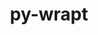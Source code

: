 ---
title: "py-wrapt"
layout: cache
categories: [package, develop-2024-05-19]
meta: {"versions": ["1.14.1", "1.15.0"], "compilers": ["gcc@=11.4.0", "gcc@=7.3.1"], "oss": ["amzn2", "ubuntu22.04"], "platforms": ["linux"], "targets": ["aarch64", "neoverse_n1", "neoverse_v1", "neoverse_v2", "x86_64_v3"], "stacks": ["aws-isc", "aws-isc-aarch64", "e4s", "e4s-neoverse-v2", "e4s-neoverse_v1", "ml-linux-x86_64-cpu", "ml-linux-x86_64-cuda", "root"], "num_specs": 8, "num_specs_by_stack": {"aws-isc-aarch64": 2, "root": 8, "aws-isc": 1, "e4s-neoverse_v1": 1, "e4s-neoverse-v2": 1, "ml-linux-x86_64-cuda": 2, "ml-linux-x86_64-cpu": 2, "e4s": 1}}
spec_details: [{"hash": "smxqmtetez5qxvbqtk4tolqylc3auy2g", "compiler": "gcc@=7.3.1", "versions": ["1.15.0"], "os": "amzn2", "platform": "linux", "target": "aarch64", "variants": ["build_system=python_pip"], "stacks": ["aws-isc-aarch64", "root"], "size": "-", "tarball": "https://binaries.spack.io/develop-2024-05-19/build_cache/linux-amzn2-aarch64/gcc-7.3.1/py-wrapt-1.15.0/linux-amzn2-aarch64-gcc-7.3.1-py-wrapt-1.15.0-smxqmtetez5qxvbqtk4tolqylc3auy2g.spack"}, {"hash": "nu3mrqtxjfkuj3n75gllwisjipo3ggeg", "compiler": "gcc@=7.3.1", "versions": ["1.15.0"], "os": "amzn2", "platform": "linux", "target": "neoverse_n1", "variants": ["build_system=python_pip"], "stacks": ["aws-isc-aarch64", "root"], "size": "-", "tarball": "https://binaries.spack.io/develop-2024-05-19/build_cache/linux-amzn2-neoverse_n1/gcc-7.3.1/py-wrapt-1.15.0/linux-amzn2-neoverse_n1-gcc-7.3.1-py-wrapt-1.15.0-nu3mrqtxjfkuj3n75gllwisjipo3ggeg.spack"}, {"hash": "6wyeirvky7j3kaentkq7vrbtjmm3jf6k", "compiler": "gcc@=7.3.1", "versions": ["1.15.0"], "os": "amzn2", "platform": "linux", "target": "x86_64_v3", "variants": ["build_system=python_pip"], "stacks": ["aws-isc", "root"], "size": "-", "tarball": "https://binaries.spack.io/develop-2024-05-19/build_cache/linux-amzn2-x86_64_v3/gcc-7.3.1/py-wrapt-1.15.0/linux-amzn2-x86_64_v3-gcc-7.3.1-py-wrapt-1.15.0-6wyeirvky7j3kaentkq7vrbtjmm3jf6k.spack"}, {"hash": "fv3xtntmqirexbib2zoodbqgywcqxd5p", "compiler": "gcc@=11.4.0", "versions": ["1.15.0"], "os": "ubuntu22.04", "platform": "linux", "target": "neoverse_v1", "variants": ["build_system=python_pip"], "stacks": ["e4s-neoverse_v1", "root"], "size": "-", "tarball": "https://binaries.spack.io/develop-2024-05-19/build_cache/linux-ubuntu22.04-neoverse_v1/gcc-11.4.0/py-wrapt-1.15.0/linux-ubuntu22.04-neoverse_v1-gcc-11.4.0-py-wrapt-1.15.0-fv3xtntmqirexbib2zoodbqgywcqxd5p.spack"}, {"hash": "2vxtcbemo2tfok3dy6lnwksshl7ts7sb", "compiler": "gcc@=11.4.0", "versions": ["1.15.0"], "os": "ubuntu22.04", "platform": "linux", "target": "neoverse_v2", "variants": ["build_system=python_pip"], "stacks": ["root", "e4s-neoverse-v2"], "size": "-", "tarball": "https://binaries.spack.io/develop-2024-05-19/build_cache/linux-ubuntu22.04-neoverse_v2/gcc-11.4.0/py-wrapt-1.15.0/linux-ubuntu22.04-neoverse_v2-gcc-11.4.0-py-wrapt-1.15.0-2vxtcbemo2tfok3dy6lnwksshl7ts7sb.spack"}, {"hash": "pper4m7mpueuouj3cvfmdtrk6iksxh47", "compiler": "gcc@=11.4.0", "versions": ["1.15.0"], "os": "ubuntu22.04", "platform": "linux", "target": "x86_64_v3", "variants": ["build_system=python_pip"], "stacks": ["ml-linux-x86_64-cuda", "ml-linux-x86_64-cpu", "root"], "size": "-", "tarball": "https://binaries.spack.io/develop-2024-05-19/build_cache/linux-ubuntu22.04-x86_64_v3/gcc-11.4.0/py-wrapt-1.15.0/linux-ubuntu22.04-x86_64_v3-gcc-11.4.0-py-wrapt-1.15.0-pper4m7mpueuouj3cvfmdtrk6iksxh47.spack"}, {"hash": "qnylth5dhwprycs6xwro2ww66f5vkvlo", "compiler": "gcc@=11.4.0", "versions": ["1.14.1"], "os": "ubuntu22.04", "platform": "linux", "target": "x86_64_v3", "variants": ["build_system=python_pip"], "stacks": ["ml-linux-x86_64-cuda", "ml-linux-x86_64-cpu", "root"], "size": "-", "tarball": "https://binaries.spack.io/develop-2024-05-19/build_cache/linux-ubuntu22.04-x86_64_v3/gcc-11.4.0/py-wrapt-1.14.1/linux-ubuntu22.04-x86_64_v3-gcc-11.4.0-py-wrapt-1.14.1-qnylth5dhwprycs6xwro2ww66f5vkvlo.spack"}, {"hash": "bqthff6bajphfnxafllqjqepf3443jsa", "compiler": "gcc@=11.4.0", "versions": ["1.15.0"], "os": "ubuntu22.04", "platform": "linux", "target": "x86_64_v3", "variants": ["build_system=python_pip"], "stacks": ["root", "e4s"], "size": "-", "tarball": "https://binaries.spack.io/develop-2024-05-19/build_cache/linux-ubuntu22.04-x86_64_v3/gcc-11.4.0/py-wrapt-1.15.0/linux-ubuntu22.04-x86_64_v3-gcc-11.4.0-py-wrapt-1.15.0-bqthff6bajphfnxafllqjqepf3443jsa.spack"}]
---